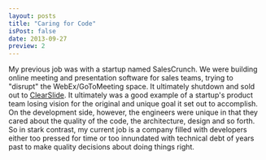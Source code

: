 ```yaml
---
layout: posts
title: "Caring for Code"
isPost: false
date: 2013-09-27
preview: 2
---
```


My previous job was with a startup named SalesCrunch. We were building online meeting and presentation software for sales teams, trying to "disrupt" the WebEx/GoToMeeting space. It ultimately shutdown and sold out to [ClearSlide](https://www.clearslide.com/). It ultimately was a good example of a startup's product team losing vision for the original and unique goal it set out to accomplish. On the development side, however, the engineers were unique in that they cared about the quality of the code, the architecture, design and so forth. So in stark contrast, my current job is a company filled with developers either too pressed for time or too innundated with technical debt of years past to make quality decisions about doing things right.

